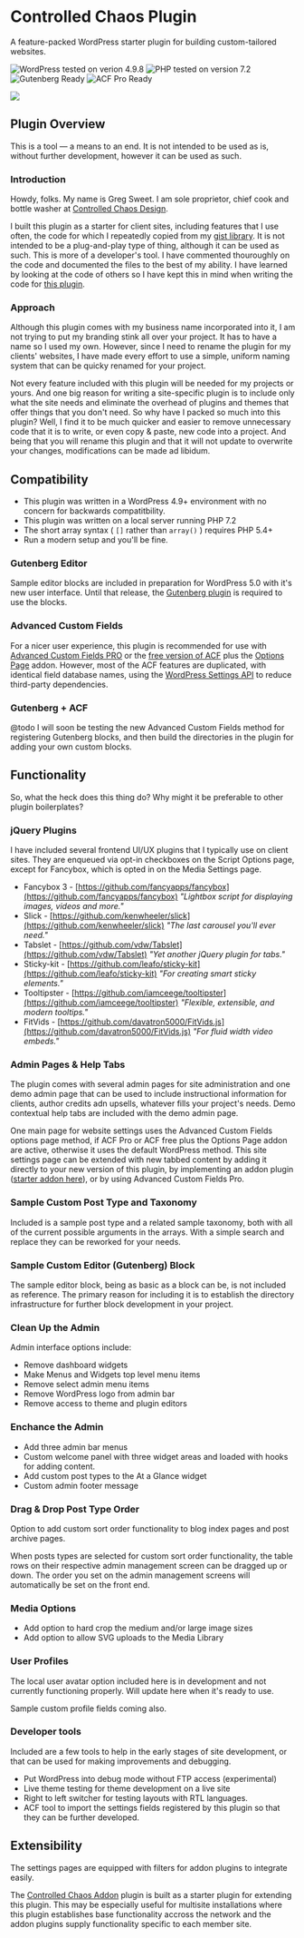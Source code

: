 # Controlled Chaos Plugin

A feature-packed WordPress starter plugin for building custom-tailored websites.

![WordPress tested on verion 4.9.8](https://img.shields.io/badge/WordPress-tested%204.9.8-0073aa.svg?style=flat-square)
![PHP tested on version 7.2](https://img.shields.io/badge/PHP-tested%207.2-8892bf.svg?style=flat-square)
![Gutenberg Ready](https://img.shields.io/badge/Gutenberg-ready-00a0d2.svg?style=flat-square)
![ACF Pro Ready](https://img.shields.io/badge/ACF%20Pro-ready-00d3ae.svg?style=flat-square)

![](https://raw.githubusercontent.com/ControlledChaos/controlled-chaos-plugin/master/assets/images/controlled-chaos-github-banner.jpg)

## Plugin Overview

This is a tool — a means to an end. It is not intended to be used as is, without further development, however it can be used as such.

### Introduction

Howdy, folks. My name is Greg Sweet. I am sole proprietor, chief cook and bottle washer at [Controlled Chaos Design](http://ccdzine.com/).

I built this plugin as a starter for client sites, including features that I use often, the code for which I repeatedly copied from my [gist library](https://gist.github.com/ControlledChaos). It is not intended to be a plug-and-play type of thing, although it can be used as such. This is more of a developer's tool. I have commented thouroughly on the code and documented the files to the best of my ability. I have learned by looking at the code of others so I have kept this in mind when writing the code for [this plugin](https://controlledchaos.github.io/controlled-chaos-plugin/).

### Approach

Although this plugin comes with my business name incorporated into it, I am not trying to put my branding stink all over your project. It has to have a name so I used my own. However, since I need to rename the plugin for my clients' websites, I have made every effort to use a simple, uniform naming system that can be quicky renamed for your project.

Not every feature included with this plugin will be needed for my projects or yours. And one big reason for writing a site-specific plugin is to include only what the site needs and eliminate the overhead of plugins and themes that offer things that you don't need. So why have I packed so much into this plugin? Well, I find it to be much quicker and easier to remove unnecessary code that it is to write, or even copy & paste, new code into a project. And being that you will rename this plugin and that it will not update to overwrite your changes, modifications can be made ad libidum.

## Compatibility

* This plugin was written in a WordPress 4.9+ environment with no concern for backwards compatitbility.
* This plugin was written on a local server running PHP 7.2
* The short array syntax ( `[]` rather than `array()` ) requires PHP 5.4+
* Run a modern setup and you'll be fine.

### Gutenberg Editor

Sample editor blocks are included in preparation for WordPress 5.0 with it's new user interface. Until that release, the [Gutenberg plugin](https://wordpress.org/plugins/gutenberg/) is required to use the blocks.

### Advanced Custom Fields

For a nicer user experience, this plugin is recommended for use with [Advanced Custom Fields PRO](https://www.advancedcustomfields.com/pro/) or the [free version of ACF](https://wordpress.org/plugins/advanced-custom-fields/) plus the [Options Page](https://www.advancedcustomfields.com/add-ons/options-page/) addon. However, most of the ACF features are duplicated, with identical field database names, using the [WordPress Settings API](https://developer.wordpress.org/plugins/settings/settings-api/) to reduce third-party dependencies.

### Gutenberg + ACF

@todo I will soon be testing the new Advanced Custom Fields method for registering Gutenberg blocks, and then build the directories in the plugin for adding your own custom blocks.

## Functionality

So, what the heck does this thing do? Why might it be preferable to other plugin boilerplates?

### jQuery Plugins

I have included several frontend UI/UX plugins that I typically use on client sites. They are enqueued via opt-in checkboxes on the Script Options page, except for Fancybox, which is opted in on the Media Settings page.

* Fancybox 3 - [https://github.com/fancyapps/fancybox](https://github.com/fancyapps/fancybox)
  *"Lightbox script for displaying images, videos and more."*
* Slick - [https://github.com/kenwheeler/slick](https://github.com/kenwheeler/slick)
  *"The last carousel you'll ever need."*
* Tabslet - [https://github.com/vdw/Tabslet](https://github.com/vdw/Tabslet)
  *"Yet another jQuery plugin for tabs."*
* Sticky-kit - [https://github.com/leafo/sticky-kit](https://github.com/leafo/sticky-kit)
  *"For creating smart sticky elements."*
* Tooltipster - [https://github.com/iamceege/tooltipster](https://github.com/iamceege/tooltipster)
  *"Flexible, extensible, and modern tooltips."*
* FitVids - [https://github.com/davatron5000/FitVids.js](https://github.com/davatron5000/FitVids.js)
  *"For fluid width video embeds."*

### Admin Pages & Help Tabs

The plugin comes with several admin pages for site administration and one demo admin page that can be used to include instructional information for clients, author credits adn upsells, whatever fills your project's needs. Demo contextual help tabs are included with the demo admin page.

One main page for website settings uses the Advanced Custom Fields options page method, if ACF Pro or ACF free plus the Options Page addon are active, otherwise it uses the default WordPress method. This site settings page can be extended with new tabbed content by adding it directly to your new version of this plugin, by implementing an addon plugin ([starter addon here](https://github.com/ControlledChaos/controlled-chaos-addon)), or by using Advanced Custom Fields Pro.

### Sample Custom Post Type and Taxonomy

Included is a sample post type and a related sample taxonomy, both with all of the current possible arguments in the arrays. With a simple search and replace they can be reworked for your needs.

### Sample Custom Editor (Gutenberg) Block

The sample editor block, being as basic as a block can be, is not included as reference. The primary reason for including it is to establish the directory infrastructure for further block development in your project.

### Clean Up the Admin

Admin interface options include:

* Remove dashboard widgets
* Make Menus and Widgets top level menu items
* Remove select admin menu items
* Remove WordPress logo from admin bar
* Remove access to theme and plugin editors

### Enchance the Admin

* Add three admin bar menus
* Custom welcome panel with three widget areas and loaded with hooks for adding content.
* Add custom post types to the At a Glance widget
* Custom admin footer message

### Drag & Drop Post Type Order

Option to add custom sort order functionality to blog index pages and post archive pages.

When posts types are selected for custom sort order functionality, the table rows on their respective admin management screen can be dragged up or down. The order you set on the admin management screens will automatically be set on the front end.

### Media Options

* Add option to hard crop the medium and/or large image sizes
* Add option to allow SVG uploads to the Media Library

### User Profiles

The local user avatar option included here is in development and not currently functioning properly. Will update here when it's ready to use.

Sample custom profile fields coming also.

### Developer tools

Included are a few tools to help in the early stages of site development, or that can be used for making improvements and debugging.

* Put WordPress into debug mode without FTP access (experimental)
* Live theme testing for theme development on a live site
* Right to left switcher for testing layouts with RTL languages.
* ACF tool to import the settings fields registered by this plugin so that they can be further developed.

## Extensibility

The settings pages are equipped with filters for addon plugins to integrate easily.

The [Controlled Chaos Addon](https://github.com/ControlledChaos/controlled-chaos-addon) plugin is built as a starter plugin for extending this plugin. This may be especially useful for multisite installations where this plugin establishes base functionality accross the network and the addon plugins supply functionality specific to each member site.